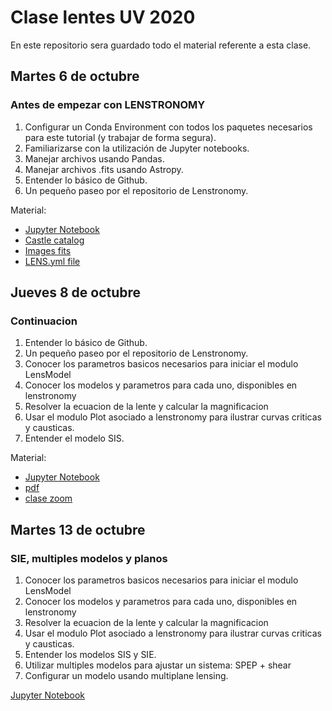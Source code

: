 # Clase lentes UV 2020

En este repositorio sera guardado todo el material referente a esta clase. 

## Martes 6 de octubre 

### Antes de empezar con LENSTRONOMY

1. Configurar un Conda Environment con todos los paquetes necesarios para este tutorial (y trabajar de forma segura).
2. Familiarizarse con la utilización de Jupyter notebooks.
3. Manejar archivos usando Pandas.
4. Manejar archivos .fits usando Astropy.
5. Entender lo básico de Github.
6. Un pequeño paseo por el repositorio de Lenstronomy.

Material:

- [Jupyter Notebook ](/Clase1/Clase1.ipynb)
- [Castle catalog ](/Clase1/castle1.csv)
- [Images fits ](/fits_lentes_F160W/)
- [LENS.yml file](/Clase1/LENS.yml)

## Jueves 8 de octubre 

### Continuacion

1. Entender lo básico de Github.
2. Un pequeño paseo por el repositorio de Lenstronomy.
3. Conocer los parametros basicos necesarios para iniciar el modulo LensModel
4. Conocer los modelos y parametros para cada uno, disponibles en lenstronomy
5. Resolver la ecuacion de la lente y calcular la magnificacion
6. Usar el modulo Plot asociado a lenstronomy para ilustrar curvas criticas y causticas.
7. Entender el modelo SIS.

Material:

- [Jupyter Notebook ](/clase2/Clase2.ipynb)
- [pdf](/clase2/clase2.pdf)
- [clase zoom](https://drive.google.com/file/d/1oSrWr7yrUXf4fotnfiGYwYXwDpdIMnVT/view?usp=sharing)

## Martes 13 de octubre 

### SIE, multiples modelos y planos

1. Conocer los parametros basicos necesarios para iniciar el modulo LensModel
2. Conocer los modelos y parametros para cada uno, disponibles en lenstronomy
3. Resolver la ecuacion de la lente y calcular la magnificacion 
4. Usar el modulo Plot asociado a lenstronomy para ilustrar curvas criticas y causticas.
5. Entender los modelos SIS y SIE.
6. Utilizar multiples modelos para ajustar un sistema: SPEP + shear
7. Configurar un modelo usando multiplane lensing.

[Jupyter Notebook ](/clase2/Clase3.ipynb)
